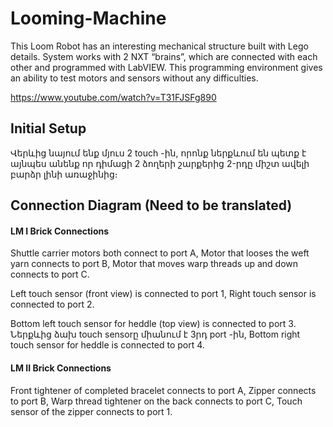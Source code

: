 # Looming-Machine

This Loom Robot has an interesting mechanical structure built with Lego details. System works with  2 NXT “brains”, which are connected with each other and programmed with LabVIEW. This programming environment gives an ability to test motors and sensors without any difficulties. 

https://www.youtube.com/watch?v=T31FJSFg890

## Initial Setup
Վերևից նայում ենք մյուս 2 touch -ին, որոնք ներքևում են պետք է այնպես անենք որ դիմացի  2 ձողերի շարքերից  2-րդը միշտ ավելի բարձր լինի առաջինից։


## Connection Diagram (Need to be translated)
#### LM I Brick Connections
Shuttle carrier motors both connect to port A,
Motor that looses the weft yarn connects to port B,
Motor that moves warp threads up and down connects to port C.

Left touch sensor (front view) is connected to port 1,
Right touch sensor is connected to port 2.

Bottom left touch sensor for heddle (top view) is connected to port 3. Ներքևից ձախ touch sensorը միանում է 3րդ port -ին,
Bottom right touch sensor for heddle is connected to port 4.

#### LM II Brick Connections
Front tightener of completed bracelet connects to port A,
Zipper connects to port B,
Warp thread tightener on the back connects to port C,
Touch sensor of the zipper connects to port 1.
